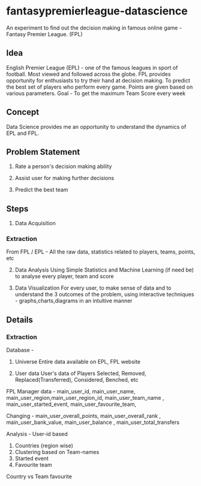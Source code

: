 # fantasypremierleague-datascience
An experiment to find out the decision making in famous online game - Fantasy Premier League. (FPL)

## Idea
English Premier League (EPL) - one of the famous leagues in sport of football. Most viewed and followed across the globe.
FPL provides opportunity for enthusiasts to try their hand at decision making.
To predict the best set of players who perform every game.
Points are given based on various parameters.
Goal - To get the maximum Team Score every week

## Concept
Data Science provides me an opportunity to understand the dynamics of EPL and FPL.

## Problem Statement

1. Rate a person's decision making ability

2. Assist user for making further decisions

3. Predict the best team 


## Steps

1. Data Acquisition
### Extraction
From FPL / EPL - All the raw data, statistics related to players, teams, points, etc

2. Data Analysis
Using Simple Statistics and Machine Learning (if need be) to analyse every player, team and score

3. Data Visualization
For every user, to make sense of data and to understand the 3 outcomes of the problem, using interactive techniques - graphs,charts,diagrams in an intuitive manner 

## Details
### Extraction
Database -

1. Universe 
Entire data available on EPL, FPL website

2. User data
User's data of Players Selected, Removed, Replaced(Transferred), Considered, Benched, etc

FPL Manager data - 
main_user_id,
main_user_name,
main_user_region,main_user_region_id,
main_user_team_name ,
main_user_started_event,
main_user_favourite_team,


Changing - 
main_user_overall_points,
main_user_overall_rank ,
main_user_bank_value,
main_user_balance ,
main_user_total_transfers

Analysis - User-id based
1. Countries (region wise)
2. Clustering based on Team-names
3. Started event
4. Favourite team

Country vs Team favourite
